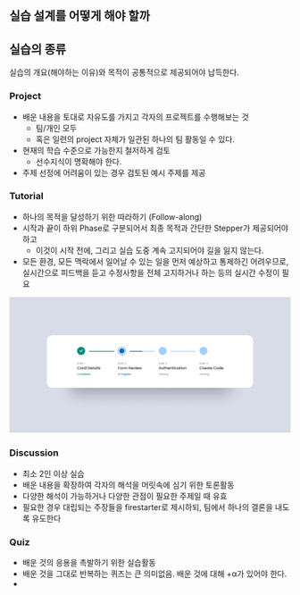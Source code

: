 ## 실습 설계를 어떻게 해야 할까

## 실습의 종류

실습의 개요(해야하는 이유)와 목적이 공통적으로 제공되어야 납득한다.

### Project

- 배운 내용을 토대로 자유도를 가지고 각자의 프로젝트를 수행해보는 것
	- 팀/개인 모두
	- 혹은 일련의 project 자체가 일관된 하나의 팀 활동일 수 있다.
- 현재의 학습 수준으로 가능한지 철저하게 검토
	- 선수지식이 명확해야 한다.
- 주제 선정에 어려움이 있는 경우 검토된 예시 주제를 제공

### Tutorial

- 하나의 목적을 달성하기 위한 따라하기 (Follow-along)
- 시작과 끝이 하위 Phase로 구분되어서 최종 목적과 간단한 Stepper가 제공되어야 하고
	- 이것이 시작 전에, 그리고 실습 도중 계속 고지되어야 길을 잃지 않는다.
- 모든 환경, 모든 맥락에서 일어날 수 있는 일을 먼저 예상하고 통제하긴 어려우므로, 실시간으로 피드백을 듣고 수정사항을 전체 고지하거나 하는 등의 실시간 수정이 필요 

![](attachments/lecture-stepper_for_tutorial.png)

### Discussion

- 최소 2인 이상 실습
- 배운 내용을 확장하여 각자의 해석을 머릿속에 심기 위한 토론활동
- 다양한 해석이 가능하거나 다양한 관점이 필요한 주제일 때 유효
- 필요한 경우 대립되는 주장들을 firestarter로 제시하되, 팀에서 하나의 결론을 내도록 유도한다

### Quiz

- 배운 것의 응용을 촉발하기 위한 실습활동
- 배운 것을 그대로 반복하는 퀴즈는 큰 의미없음. 배운 것에 대해 +α가 있어야 한다.
- 